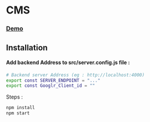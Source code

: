 # CMS
### [Demo](https://cms143.netlify.app/)

## Installation

#### Add backend Address to src/server.config.js file :
```bash
# Backend server Address (eg : http://localhost:4000)
export const SERVER_ENDPOINT = "..."
export const Googlr_Client_id = ""
```
Steps : 

```bash
npm install
npm start
```
